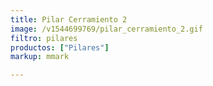 ```yaml
---
title: Pilar Cerramiento 2
image: /v1544699769/pilar_cerramiento_2.gif
filtro: pilares
productos: ["Pilares"]
markup: mmark

---
```

